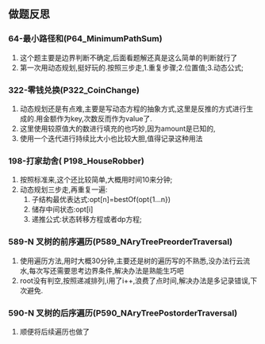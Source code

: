 ## 做题反思

### 64-最小路径和(P64_MinimumPathSum)

1. 这个题主要是边界判断不确定,后面看题解还真是这么简单的判断就行了
2. 第一次用动态规划,挺好玩的.按照三步走,1.重复步骤;2.位置值;3.动态公式;

### 322-零钱兑换(P322_CoinChange)

1. 动态规划还是有点难,主要是写动态方程的抽象方式,这里是反推的方式进行生成的.用金额作为key,次数反而作为value了.
2. 这里使用较原值大的数进行填充的也巧妙,因为amount是已知的,
3. 使用一个迭代进行持续比大小也比较大胆,值得记录这种用法

### 198-打家劫舍( P198_HouseRobber)

1. 按照标准来,这个还比较简单,大概用时间10来分钟;
2. 动态规划三步走,再重复一遍:
   1. 子结构最优表达式:opt[n]=bestOf(opt{1...n})
   2. 储存中间状态:opt[i]
   3. 递推公式:状态转移方程或者dp方程;

### 589-N 叉树的前序遍历(P589_NAryTreePreorderTraversal)

1. 使用遍历方法,用时大概30分钟,主要还是树的遍历写的不熟悉,没办法行云流水,每次写还需要思考边界条件,解决办法是熟能生巧吧
2. root没有判空,按照递减排列,i用了i++,浪费了点时间,解决办法是多记录错误,下次避免.

### 590-N 叉树的后序遍历(P590_NAryTreePostorderTraversal)

1. 顺便将后续遍历也做了


